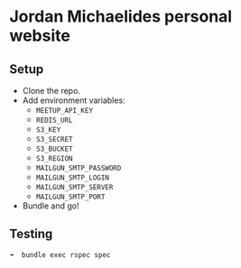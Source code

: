 # Jordan Michaelides personal website


## Setup
* Clone the repo.
* Add environment variables:
  * `MEETUP_API_KEY`
  * `REDIS_URL`
  * `S3_KEY`
  * `S3_SECRET`
  * `S3_BUCKET`
  * `S3_REGION`
  * `MAILGUN_SMTP_PASSWORD`
  * `MAILGUN_SMTP_LOGIN`
  * `MAILGUN_SMTP_SERVER`
  * `MAILGUN_SMTP_PORT`
* Bundle and go!

## Testing
`➜  bundle exec rspec spec`
